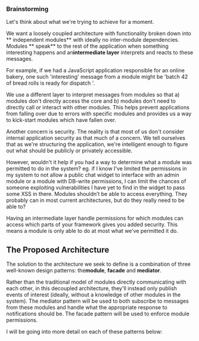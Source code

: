 ### Brainstorming

Let's think about what we're trying to achieve for a moment. 

We want a loosely coupled architecture with functionality broken down into **
independent modules** with ideally no inter-module dependencies. Modules **
speak** to the rest of the application when something interesting happens and
an**intermediate layer** interprets and reacts to these messages. 

For example, if we had a JavaScript application responsible for an online
bakery, one such 'interesting' message from a module might be 'batch 42 of bread
rolls is ready for dispatch
'. 

We use a different layer to interpret messages from modules so that a) modules
don't directly access the core and b) modules don't need to directly call or 
interact with other modules. This helps prevent applications from falling over 
due to errors with specific modules and provides us a way to kick-start modules 
which have fallen over.

Another concern is security. The reality is that most of us don't consider
internal application security as that much of a concern. We tell ourselves that 
as we're structuring the application, we're intelligent enough to figure out 
what should be publicly or privately accessible.

However, wouldn't it help if you had a way to determine what a module was
permitted to do in the system? eg. if I know I've limited the permissions in my 
system to not allow a public chat widget to interface with an admin module or a 
module with DB-write permissions, I can limit the chances of someone exploiting 
vulnerabilities I have yet to find in the widget to pass some XSS in there. 
Modules shouldn’t be able to access everything. They probably can in most 
current architectures, but do they really need to be able to?

Having an intermediate layer handle permissions for which modules can access
which parts of your framework gives you added security. This means a module is 
only able to do at most what we’ve permitted it do.


## The Proposed Architecture

The solution to the architecture we seek to define is a combination of three
well-known design patterns: the**module**, **facade** and **mediator**.

Rather than the traditional model of modules directly communicating with each
other, in this decoupled architecture, they'll instead only publish events of 
interest (ideally, without a knowledge of other modules in the system). The 
mediator pattern will be used to both subscribe to messages from these modules 
and handle what the appropriate response to notifications should be. The facade 
pattern will be used to enforce module permissions.

I will be going into more detail on each of these patterns below: